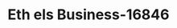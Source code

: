 ---
f_zip-code: 85621
f_state-code: AZ
title: Eth els Business-16846
f_phone: 520-397-0536
f_city-only: Nogales
f_address: 486 N Grand Ave Nogales
f_location-unique-id: '16846'
slug: eth-els-business-16846
updated-on: '2024-05-30T13:46:58.046Z'
created-on: '2024-05-30T13:36:59.803Z'
published-on: '2024-05-30T13:54:32.469Z'
f_city-state: cms/city/nogales-az.md
f_company: cms/company/eth-els-business.md
f_state: cms/state/arizona.md
layout: '[payday-loan].html'
tags: payday-loan
---